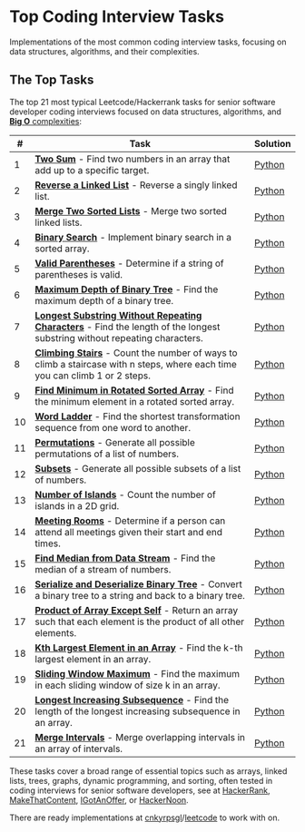 # Top Coding Interview Tasks

Implementations of the most common coding interview tasks, focusing on data structures, algorithms, and their complexities.

## The Top Tasks

The top 21 most typical Leetcode/Hackerrank tasks for senior software developer coding interviews focused on data structures, algorithms, and [**Big O** complexities](https://github.com/Imolai/My-Python-Library/blob/main/Code_Complexity.md):

| #    | Task                                                                                                                      | Solution                                                                                                                                                                                            |
| ---- | ------------------------------------------------------------------------------------------------------------------------- | --------------------------------------------------------------------------------------------------------------------------------------------------------------------------------------------------- |
| 1    | **[Two Sum](https://leetcode.com/problems/two-sum/)** - Find two numbers in an array that add up to a specific target.    | [Python](./01_Two_Sum/two_sum.py)                                                                                                                                                                   |
| 2    | **[Reverse a Linked List](https://leetcode.com/problems/reverse-linked-list/)** - Reverse a singly linked list.           | [Python](./02_Reverse_Linked_List/reverse_linked_list.py)                                                                                                                                           |
| 3    | **[Merge Two Sorted Lists](https://leetcode.com/problems/merge-two-sorted-lists/)** - Merge two sorted linked lists.      | [Python](./03_Merge_Two_Sorted_Lists/merge_two_sorted_lists.py)                                                                                                                                     |
| 4    | **[Binary Search](https://leetcode.com/problems/binary-search/)** - Implement binary search in a sorted array.            | [Python](./04_Binary_Search/binary_search.py)                                                                                                                                                       |
| 5    | **[Valid Parentheses](https://leetcode.com/problems/valid-parentheses/)** - Determine if a string of parentheses is valid.| [Python](./05_Valid_Parentheses/valid_parentheses.py)                                                                                                                                               |
| 6    | **[Maximum Depth of Binary Tree](https://leetcode.com/problems/maximum-depth-of-binary-tree/)** - Find the maximum depth of a binary tree. | [Python](./06_Maximum_Depth_of_Binary_Tree/maximum_depth_binary_tree.py)                                                                                                           |
| 7    | **[Longest Substring Without Repeating Characters](https://leetcode.com/problems/longest-substring-without-repeating-characters/)** - Find the length of the longest substring without repeating characters. | [Python](./07_Longest_Substring_Without_Repeating_Characters/longest_substring_without_repeating_characters.py)  |
| 8    | **[Climbing Stairs](https://leetcode.com/problems/climbing-stairs/)** - Count the number of ways to climb a staircase with n steps, where each time you can climb 1 or 2 steps. | [Python](./08_Climbing_Stairs/climbing_stairs.py)                                                                                             |
| 9    | **[Find Minimum in Rotated Sorted Array](https://leetcode.com/problems/find-minimum-in-rotated-sorted-array/)** - Find the minimum element in a rotated sorted array.  | [Python](./09_Find_Minimum_in_Rotated_Sorted_Array/find_minimum_in_rotated_sorted_array.py)                                                            |
| 10   | **[Word Ladder](https://leetcode.com/problems/word-ladder/)** - Find the shortest transformation sequence from one word to another. | [Python](./10_Word_Ladder/word_ladder.py)                                                                                                                                                 |
| 11   | **[Permutations](https://leetcode.com/problems/permutations/)** - Generate all possible permutations of a list of numbers.| [Python](./11_Permutations/permutations.py)                                                                                                                                                         |
| 12   | **[Subsets](https://leetcode.com/problems/subsets/)** - Generate all possible subsets of a list of numbers.               | [Python](./12_Subsets/subsets.py)                                                                                                                                                                   |
| 13   | **[Number of Islands](https://leetcode.com/problems/number-of-islands/)** - Count the number of islands in a 2D grid.     | [Python](./13_Number_of_Islands/number_of_islands.py)                                                                                                                                               |
| 14   | **[Meeting Rooms](https://leetcode.com/problems/meeting-rooms/)** - Determine if a person can attend all meetings given their start and end times. | [Python](./14_Meeting_Rooms/meeting_rooms.py)                                                                                                                              |
| 15   | **[Find Median from Data Stream](https://leetcode.com/problems/find-median-from-data-stream/)** - Find the median of a stream of numbers. | [Python](./15_Find_Median_from_Data_Stream/find_median_from_data_stream.py)                                                                                                         |
| 16   | **[Serialize and Deserialize Binary Tree](https://leetcode.com/problems/serialize-and-deserialize-binary-tree/)** - Convert a binary tree to a string and back to a binary tree. | [Python](./16_Serialize_and_Deserialize_Binary_Tree/serialize_and_deserialize_binary_tree.py)                                                |
| 17   | **[Product of Array Except Self](https://leetcode.com/problems/product-of-array-except-self/)** - Return an array such that each element is the product of all other elements. | [Python](./17_Product_of_Array_Except_Self/product_of_array_except_self.py)                                                                    |
| 18   | **[Kth Largest Element in an Array](https://leetcode.com/problems/kth-largest-element-in-an-array/)** - Find the k-th largest element in an array. | [Python](./18_Kth_Largest_Element_in_an_Array/kth_largest_element_in_an_array.py)                                                                                          |
| 19   | **[Sliding Window Maximum](https://leetcode.com/problems/sliding-window-maximum/)** - Find the maximum in each sliding window of size k in an array. | [Python](./19_Sliding_Window_Maximum/sliding_window_maximum.py)                                                                                                          |
| 20   | **[Longest Increasing Subsequence](https://leetcode.com/problems/longest-increasing-subsequence/)** - Find the length of the longest increasing subsequence in an array. | [Python](./20_Longest_Increasing_Subsequence/longest_increasing_subsequence.py)                                                                      |
| 21   | **[Merge Intervals](https://leetcode.com/problems/merge-intervals/)** - Merge overlapping intervals in an array of intervals. | [Python](./21_Merge_Intervals/merge_intervals.py)                                                                                                                                               |

These tasks cover a broad range of essential topics such as arrays, linked lists, trees, graphs, dynamic programming, and sorting, often tested in coding interviews for senior software developers, see at [HackerRank](https://www.hackerrank.com/blog/coding-interview-questions-programmers-should-know/), [MakeThatContent](https://forsoftwareengineers.com/interview/coding/leetcode/patterns/), [IGotAnOffer](https://igotanoffer.com/blogs/tech/algorithms-interview-questions), or [HackerNoon](https://hackernoon.com/14-patterns-to-ace-any-coding-interview-question-c5bb3357f6ed).

There are ready implementations at [cnkyrpsgl](https://github.com/cnkyrpsgl)/[leetcode](https://github.com/cnkyrpsgl/leetcode) to work with on.
